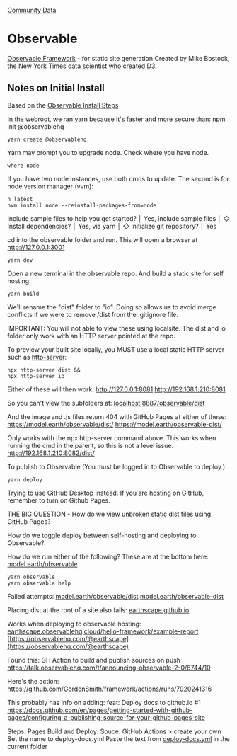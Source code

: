 [Community Data](/community-data/) 

# Observable

[Observable Framework](https://observablehq.com/framework/) - for static site generation
Created by Mike Bostock, the New York Times data scientist who created D3.


## Notes on Initial Install

Based on the [Observable Install Steps](https://observablehq.com/framework/getting-started#3.-publish)

In the webroot, we ran yarn because it's faster and more secure than: npm init @observablehq

	yarn create @observablehq

Yarn may prompt you to upgrade node. Check where you have node.

	where node

If you have two node instances, use both cmds to update. The second is for node version manager (vvm):

	n latest
	nvm install node --reinstall-packages-from=node


Include sample files to help you get started?
│  Yes, include sample files
│
◇  Install dependencies?
│  Yes, via yarn
│
◇  Initialize git repository?
│  Yes

cd into the observable folder and run. This will open a browser at http://127.0.0.1:3001

	yarn dev

Open a new terminal in the observable repo.
And build a static site for self hosting:

	yarn build

We'll rename the "dist" folder to "io".
Doing so allows us to avoid merge conflicts if we were to remove /dist from the .gitignore file.

IMPORTANT:
You will not able to view these using localsite.
The dist and io folder only work with an HTTP server pointed at the repo.

To preview your built site locally, 
you MUST use a local static HTTP server such as [http-server](https://github.com/http-party/http-server):

	npx http-server dist &&
	npx http-server io

Either of these will then work:
http://127.0.0.1:8081
http://192.168.1.210:8081

So you can't view the subfolders at:
[localhost:8887/observable/dist](http://localhost:8887/observable/dist/)

And the image and .js files return 404 with GitHub Pages at either of these:
https://model.earth/observable/dist/
https://model.earth/observable-dist/


Only works with the npx http-server command above.
This works when running the cmd in the parent, so this is not a level issue.
http://192.168.1.210:8082/dist/


To publish to Observable (You must be logged in to Observable to deploy.)

	yarn deploy

Trying to use GitHub Desktop instead.
If you are hosting on GitHub, remember to turn on Github Pages.

THE BIG QUESTION - How do we view unbroken static dist files using GitHub Pages?

How do we toggle deploy between self-hosting and deploying to Observable?

How do we run either of the following?
These are at the bottom here: [model.earth/observable](https://model.earth/observable/)

	yarn observable
	yarn observable help


Failed attempts:
[model.earth/observable/dist](https://model.earth/observable/dist/)
[model.earth/observable-dist](https://model.earth/observable-dist/)

Placing dist at the root of a site also fails:
[earthscape.github.io](https://earthscape.github.io/)

Works when deploying to observable hosting:
[earthscape.observablehq.cloud/hello-framework/example-report](https://earthscape.observablehq.cloud/hello-framework/example-report)
[https://observablehq.com/@earthscape](https://observablehq.com/@earthscape)


Found this:
GH Action to build and publish sources on push
https://talk.observablehq.com/t/announcing-observable-2-0/8744/10

Here's the action:
https://github.com/GordonSmith/framework/actions/runs/7920241316

This probably has info on adding: feat: Deploy docs to github.io #1
https://docs.github.com/en/pages/getting-started-with-github-pages/configuring-a-publishing-source-for-your-github-pages-site


Steps:
Pages
Build and Deploy: Souce: GitHub Actions > create your own
Set the name to deploy-docs.yml 
Paste the text from [deploy-docs.yml](deploy-docs.yml) in the current folder
